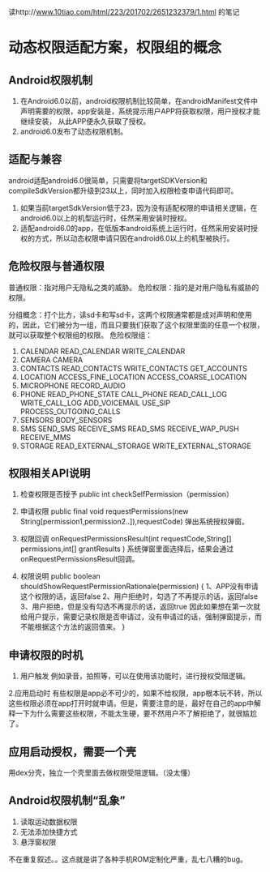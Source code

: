 读http://www.10tiao.com/html/223/201702/2651232379/1.html
的笔记

# 动态权限适配方案，权限组的概念

## Android权限机制
1. 在Android6.0以前，android权限机制比较简单，在androidManifest文件中声明需要的权限，app安装是，系统提示用户APP将获取权限，用户授权才能继续安装，
从此APP便永久获取了授权。
2. android6.0发布了动态权限机制。

## 适配与兼容
android适配android6.0很简单，只需要将targetSDKVersion和compileSdkVersion都升级到23以上，同时加入权限检查申请代码即可。
1. 如果当前targetSdkVersion低于23，因为没有适配权限的申请相关逻辑，在android6.0以上的机型运行时，任然采用安装时授权。
2. 适配android6.0的app，在低版本android系统上运行时，任然采用安装时授权的方式，所以动态权限申请只因在android6.0以上的机型被执行。

## 危险权限与普通权限
普通权限：指对用户无隐私之类的威胁。
危险权限：指的是对用户隐私有威胁的权限。

分组概念：打个比方，读sd卡和写sd卡，这两个权限通常都是成对声明和使用的，因此，它们被分为一组，而且只要我们获取了这个权限里面的任意一个权限，就可以获取整个权限组的权限。
危险权限组：
1. CALENDAR
READ_CALENDAR
WRITE_CALENDAR
2. CAMERA
CAMERA
3. CONTACTS
READ_CONTACTS
WRITE_CONTACTS
GET_ACCOUNTS
4. LOCATION
ACCESS_FINE_LOCATION
ACCESS_COARSE_LOCATION
5. MICROPHONE
RECORD_AUDIO
6. PHONE
 READ_PHONE_STATE
CALL_PHONE
READ_CALL_LOG
WRITE_CALL_LOG
ADD_VOICEMAIL
USE_SIP
PROCESS_OUTGOING_CALLS
7. SENSORS
BODY_SENSORS
8. SMS
SEND_SMS
RECEIVE_SMS
READ_SMS
RECEIVE_WAP_PUSH
RECEIVE_MMS
9. STORAGE
READ_EXTERNAL_STORAGE
WRITE_EXTERNAL_STORAGE
## 权限相关API说明
1. 检查权限是否授予
public int checkSelfPermission（permission）

2. 申请权限
public final void requestPermissions(new String[permission1,permission2..]),requestCode)
弹出系统授权弹窗。

3. 权限回调
onRequestPermissionsResult(int requestCode,String[] permissions,int[] grantResults )
系统弹窗里面选择后，结果会通过onRequestPermissionsResult回调。

4. 权限说明
public boolean shouldShowRequestPermissionRationale(permission)
{
    1、APP没有申请这个权限的话，返回false
    2、用户拒绝时，勾选了不再提示的话，返回false
    3、用户拒绝，但是没有勾选不再提示的话，返回true
    因此如果想在第一次就给用户提示，需要记录权限是否申请过，没有申请过的话，强制弹窗提示，而不能根据这个方法的返回值来。
}


## 申请权限的时机
1. 用户触发
例如录音，拍照等，可以在使用该功能时，进行授权受阻逻辑。

2.应用启动时
有些权限是app必不可少的，如果不给权限，app根本玩不转，所以这些权限必须在app打开时就申请。但是，需要注意的是，最好在自己的app中解释一下为什么需要这些权限，不能太生硬，要不然用户不了解拒绝了，就很尴尬了。

## 应用启动授权，需要一个壳
用dex分壳，独立一个壳里面去做权限受阻逻辑。（没太懂）

## Android权限机制“乱象”
1. 读取运动数据权限
2. 无法添加快捷方式
3. 悬浮窗权限

不在重复叙述。。这点就是讲了各种手机ROM定制化严重，乱七八糟的bug。